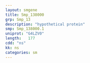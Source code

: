 ```yaml
---
layout: smgene
title: Smp_138000
grp: Smp_13
description: "hypothetical protein"
smp: Smp_138000.1
uniprot: "G4LZV0"
length:   177
cdd: "ns"
kk: ns
categories: sm
---
```

